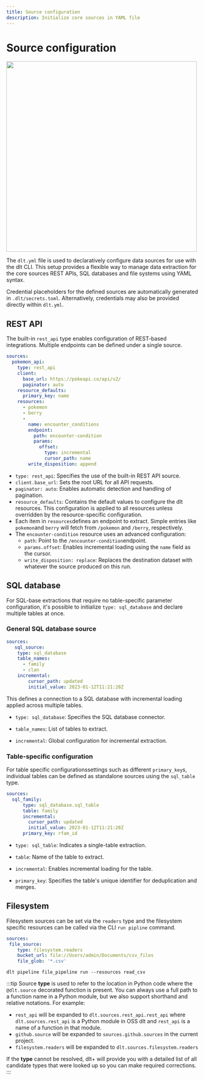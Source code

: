 ```yaml
---
title: Source configuration
description: Initialize core sources in YAML file
---
```


# Source configuration

<img src="https://storage.googleapis.com/dlt-blog-images/plus/dlt_plus_projects.png" width="500"/>


The `dlt.yml` file is used to declaratively configure data sources for use with the dlt CLI. This setup provides a flexible way to manage data extraction for the core sources REST APIs, SQL databases and file systems using YAML syntax.

Credential placeholders for the defined sources are automatically generated in `.dlt/secrets.toml`. Alternatively, credentials may also be provided directly within `dlt.yml`.


## REST API

The built-in `rest_api` type enables configuration of REST-based integrations. Multiple endpoints can be defined under a single source.


```yaml
sources:
  pokemon_api:
    type: rest_api
    client:
      base_url: https://pokeapi.co/api/v2/
      paginator: auto
    resource_defaults:
      primary_key: name
    resources:
      - pokemon
      - berry
      - 
        name: encounter_conditions
        endpoint:
          path: encounter-condition
          params:
            offset:
              type: incremental
              cursor_path: name
        write_disposition: append
```

* `type: rest_api`: Specifies the use of the built-in REST API source.
* `client.base_url`: Sets the root URL for all API requests.
* `paginator: auto`: Enables automatic detection and handling of pagination.
* `resource_defaults`: Contains the default values to configure the dlt resources. This configuration is applied to all resources unless overridden by the resource-specific configuration.
* Each item in `resources`defines an endpoint to extract. Simple entries like `pokemon`and `berry` will fetch from `/pokemon` and `/berry`, respectively.
* The `encounter-condition` resource uses an advanced configuration:
  * `path`: Point to the `/encounter-condition`endpoint.
  * `params.offset`: Enables incremental loading using the `name` field as the cursor.
  * `write_disposition: replace`: Replaces the destination dataset with whatever the source produced on this run.



## SQL database

For SQL-base extractions that require no table-specific parameter configuration, it's possible to initialize `type: sql_database` and declare multiple tables at once.
 
### General SQL database source

```yaml 
sources:
   sql_source:
    type: sql_database
    table_names: 
      - family
      - clan
    incremental:
        cursor_path: updated
        initial_value: 2023-01-12T11:21:28Z 
```

This defines a connection to a SQL database with incremental loading applied across multiple tables.

* `type: sql_database`: Specifies the SQL database connector.

* `table_names`: List of tables to extract.

* `incremental`: Global configuration for incremental extraction.

### Table-specific configuration

For table specific configurationssettings such as different `primary_key`s, individual tables can be defined as standalone sources using the `sql_table` type.


```yaml
sources: 
  sql_family:
      type: sql_database.sql_table
      table: family
      incremental:
        cursor_path: updated
        initial_value: 2023-01-12T11:21:28Z 
      primary_key: rfam_id
```

* `type: sql_table`: Indicates a single-table extraction.

* `table`: Name of the table to extract.

* `incremental`: Enables incremental loading for the table.

* `primary_key`: Specifies the table's unique identifier for deduplication and merges.


## Filesystem

Filesystem sources can be set via the `readers` type and the filesystem specific resources can be called via the CLI `run pipline` command.


```yaml
sources: 
 file_source:
    type: filesystem.readers
    bucket_url: file://Users/admin/Documents/csv_files
    file_glob: '*.csv'
```

`dlt pipeline file_pipeline run --resources read_csv`



:::tip
Source **type** is used to refer to the location in Python code where the `@dlt.source` decorated function is present. You can
always use a full path to a function name in a Python module, but we also support shorthand and relative notations. For example:
* `rest_api` will be expanded to `dlt.sources.rest_api.rest_api` where `dlt.sources.rest_api` is a Python module in OSS dlt and `rest_api` is a name of a function in that module.
* `github.source` will be expanded to `sources.github.sources` in the current project.
* `filesystem.readers` will be expanded to `dlt.sources.filesystem.readers`

If the **type** cannot be resolved, dlt+ will provide you with a detailed list of all candidate types that were looked up
so you can make required corrections.
:::
